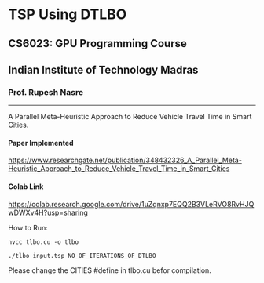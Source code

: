 # TSP Using DTLBO

## CS6023: GPU Programming Course

## Indian Institute of Technology Madras

### Prof. Rupesh Nasre

------------
A Parallel Meta-Heuristic Approach to Reduce Vehicle Travel Time in Smart Cities.

#### Paper Implemented
https://www.researchgate.net/publication/348432326_A_Parallel_Meta-Heuristic_Approach_to_Reduce_Vehicle_Travel_Time_in_Smart_Cities

#### Colab Link
https://colab.research.google.com/drive/1uZqnxp7EQQ2B3VLeRVO8RvHJQwDWXv4H?usp=sharing




How to Run:

`nvcc tlbo.cu -o tlbo`

`./tlbo input.tsp NO_OF_ITERATIONS_OF_DTLBO`

Please change the CITIES #define in tlbo.cu befor compilation.
